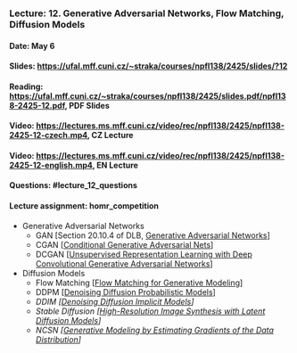 ### Lecture: 12. Generative Adversarial Networks, Flow Matching, Diffusion Models
#### Date: May 6
#### Slides: https://ufal.mff.cuni.cz/~straka/courses/npfl138/2425/slides/?12
#### Reading: https://ufal.mff.cuni.cz/~straka/courses/npfl138/2425/slides.pdf/npfl138-2425-12.pdf, PDF Slides
#### Video: https://lectures.ms.mff.cuni.cz/video/rec/npfl138/2425/npfl138-2425-12-czech.mp4, CZ Lecture
#### Video: https://lectures.ms.mff.cuni.cz/video/rec/npfl138/2425/npfl138-2425-12-english.mp4, EN Lecture
#### Questions: #lecture_12_questions
#### Lecture assignment: homr_competition

- Generative Adversarial Networks
  - GAN [Section 20.10.4 of DLB, [Generative Adversarial Networks](https://arxiv.org/abs/1406.2661)]
  - CGAN [[Conditional Generative Adversarial Nets](https://arxiv.org/abs/1411.1784)]
  - DCGAN [[Unsupervised Representation Learning with Deep Convolutional Generative Adversarial Networks](https://arxiv.org/abs/1511.06434)]
- Diffusion Models
  - Flow Matching [[Flow Matching for Generative Modeling](https://arxiv.org/abs/2210.02747)]
  - DDPM [[Denoising Diffusion Probabilistic Models](https://arxiv.org/abs/2006.11239)]
  - _DDIM [[Denoising Diffusion Implicit Models](https://arxiv.org/abs/2010.02502)]_
  - _Stable Diffusion [[High-Resolution Image Synthesis with Latent Diffusion Models](https://arxiv.org/abs/2112.10752)]_
  - _NCSN [[Generative Modeling by Estimating Gradients of the Data Distribution](https://arxiv.org/abs/1907.05600)]_
